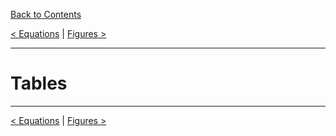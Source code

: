 [Back to Contents](../CONTENTS.md)

[< Equations](Equations.md) | [Figures >](Figures.md)

---

# Tables #

---

[< Equations](Equations.md) | [Figures >](Figures.md)
